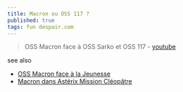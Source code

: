 ```yaml
---
title: Macron ou OSS 117 ?
published: true
tags: fun despair.com
---
```

> OSS Macron face à OSS Sarko et OSS 117 - [youtube](https://www.youtube.com/watch?v=dZLev4hfWvo)

see also
- [OSS Macron face à la Jeunesse](https://www.youtube.com/watch?v=QTBBsGaPolg)
- [Macron dans Astérix Mission Cléopâtre](https://www.youtube.com/watch?v=WTap_0J_F6w)